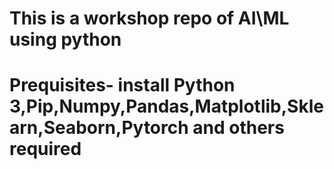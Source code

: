 # This is a workshop repo of AI\ML using python 
# Prequisites- install Python 3,Pip,Numpy,Pandas,Matplotlib,Sklearn,Seaborn,Pytorch and others required 
 